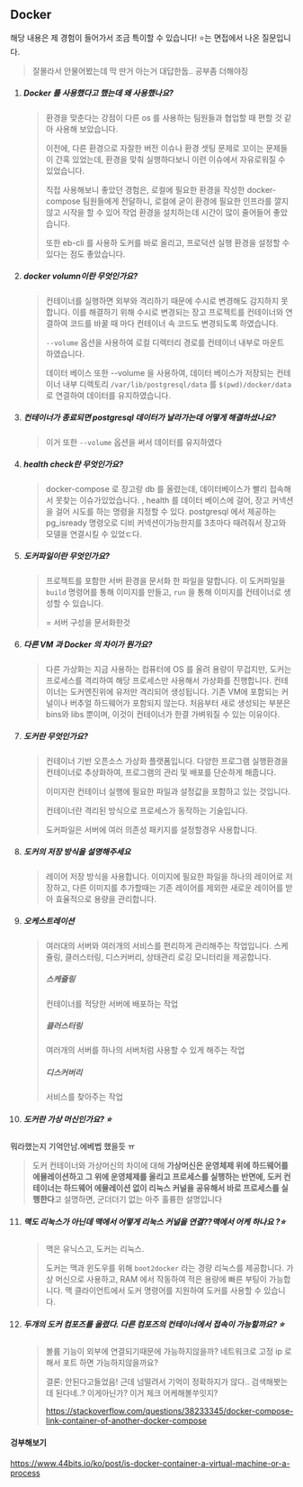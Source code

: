 ## Docker

해당 내용은 제 경험이 들어가서 조금 특이할 수 있습니다! ⭐️는 면접에서 나온 질문입니다. 

> 잘몰라서 안물어봤는데 막 딴거 아는거 대답한둡.. 공부좀 더해야징 

1. ##### Docker 를 사용했다고 했는데 왜 사용했나요?

   > 환경을 맞춘다는 강점이 다른 os 를 사용하는 팀원들과 협업할 때 편할 것 같아 사용해 보았습니다.
   >
   > 이전에, 다른 환경으로 자잘한 버전 이슈나 환경 셋팅 문제로 꼬이는 문제들이 간혹 있었는데, 환경을 맞춰 실행하다보니 이런 이슈에서 자유로워질 수 있었습니다. 
   >
   > 직접 사용해보니 좋았던 경험은, 로컬에 필요한 환경을 작성한 docker-compose 팀원들에게 전달하니, 로컬에 굳이 환경에 필요한 인프라를 깔지 않고 시작을 할 수 있어 작업 환경을 설치하는데 시간이 많이 줄어들어 좋았습니다.
   >
   > 또한 eb-cli 를 사용하 도커를 바로 올리고, 프로덕션 실행 환경을 설정할 수 있다는 점도 좋았습니다.

2. ##### docker volumn이란 무엇인가요?

   > 컨테이너를 실행하면 외부와 격리하기 때문에 수시로 변경해도 감지하지 못합니다. 이를 해결하기 위해 수시로 변경되는 장고 프로젝트를 컨테이너와 연결하여 코드를 바꿀 때 마다 컨테이너 속 코드도 변경되도록 하였습니다.
   >
   > `--volume` 옵션을 사용하여 로컬 디렉터리 경로를 컨테이너 내부로 마운트 하였습니다. 
   >
   > 데이터 베이스 또한 --volume 을 사용하여, 데이터 베이스가 저장되는 컨테이너 내부 디렉토리 `/var/lib/postgresql/data` 를 `$(pwd)/docker/data` 로 연결하여 데이터를 유지하였습니다.

3. ##### 컨테이너가 종료되면 postgresql 데이터가 날라가는데 어떻게 해결하셨나요?

   > 이거 또한 `--volume`  옵션을 써서 데이터를 유지하였다

4. ##### health check란 무엇인가요?

   > docker-compose 로 장고랑 db 를 올렸는데, 데이터베이스가 빨리 접속해서 못찾는 이슈가있었습니다. , health 를 데이터 베이스에 걸어, 장고 커넥션을 걸어 시도를 하는 명령을 지정할 수 있다. postgresql 에서 제공하는 pg_isready 명령오로 디비 커넥션이가능한지를 3초마다 때려줘서 장고와 모델을 연결시킬 수 있었ㄷ다.

5. ##### 도커파일이란 무엇인가요?

   > 프로젝트를 포함한 서버 환경을 문서화 한 파일을 말합니다. 이 도커파일을 `build`  명령어를 통해 이미지를 만들고, `run` 을 통해 이미지를 컨테이너로 생성할 수 있습니다.
   >
   > = 서버 구성을 문서화한것 

6. ##### 다른 VM 과 Docker 의 차이가 뭔가요?

   > 다른 가상화는 지금 사용하는 컴퓨터에 OS 를 올려 용량이 무겁지만, 도커는 프로세스를 격리하여 해당 프로세스만 사용해서 가상화를 진행합니다. 컨테이너는 도커엔진위에 유저만 격리되어 생성됩니다. 기존 VM에 포함되는 커널이나 버추얼 하드웨어가 포함되지 않는다. 처음부터 새로 생성되는 부분은 bins와 libs 뿐이며, 이것이 컨테이너가 한결 가벼워질 수 있는 이유이다.

7. ##### 도커란 무엇인가요?

   > 컨테이너 기반 오픈소스 가상화 플랫폼입니다. 다양한 프로그램 실행환경을 컨테이너로 추상화하여, 프로그램의 관리 및 배포를 단순하게 해줍니다.
   >
   > 이미지란 컨테이너 실행에 필요한 파일과 설정값을 포함하고 있는 것입니다.
   >
   > 컨테이너란 격리된 방식으로 프로세스가 동작하는 기술입니다. 
   >
   > 도커파일은 서버에 여러 의존성 패키지를 설정할경우 사용합니다.

8. ##### 도커의 저장 방식을 설명해주세요 

   > 레이어 저장 방식을 사용합니다. 이미지에 필요한 파일을 하나의 레이어로 저장하고, 다른 이미지를 추가할때는 기존 레이어를 제외한 새로운 레이어를 받아 효율적으로 용량을 관리합니다.

9. ##### 오케스트레이션

   > 여러대의 서버와 여러개의 서비스를 편리하게 관리해주는 작업입니다. 스케쥴링,  클러스터링,  디스커버리, 상태관리 로깅 모니터리을 제공합니다.
   >
   > ##### 스케쥴링
   >
   > 컨테이너를 적당한 서버에 배포하는 작업
   >
   > ##### 클러스터링
   >
   > 여러개의 서버를 하나의 서버처럼 사용할 수 있게 해주는 작업
   >
   > ##### 디스커버리
   >
   > 서비스를 찾아주는 작업

10. ##### 도커란 가상 머신인가요? ⭐️

   뭐라했는지 기억안남.에베벱 했을듯 ㅠ

   > 도커 컨테이너와 가상머신의 차이에 대해 **가상머신은 운영체제 위에 하드웨어를 에뮬레이션하고 그 위에 운영체제를 올리고 프로세스를 실행하는 반면에, 도커 컨테이너는 하드웨어 에뮬레이션 없이 리눅스 커널을 공유해서 바로 프로세스를 실행한다**고 설명하면, 군더더기 없는 아주 훌륭한 설명입니다

11. ##### 맥도 리눅스가 아닌데 맥에서 어떻게 리눅스 커널을 연결??맥에서 어케 하나요 ?⭐️

    >맥은 유닉스고, 도커는 리눅스. 
    >
    >도커는 맥과 윈도우를 위해  `boot2docker` 라는 경량 리눅스를 제공합니다. 가상 머신으로 사용하고, RAM 에서 작동하여 적은 용량에 빠른 부팅이 가능합니다. 맥  클라이언트에서 도커 명령어를 지원하여 도커를 사용할 수 있습니다.

12. ##### 두개의 도커 컴포즈를 올렸다. 다른 컴포즈의 컨테이너에서 접속이 가능할까요? ⭐️

    > 볼륨 기능이 외부에 연결되기때문에 가능하지않을까? 네트워크로 고정 ip 로 해서 포트 하면 가능하지않을까요?
    >
    > 결론: 안된다고들었음! 근데 넘떨려서 기억이 정확하지가 않다.. 검색해봣는데 된다네..? 이게아닌가? 이거 체크 어케해볼쑤잇지?
    >
    > <https://stackoverflow.com/questions/38233345/docker-compose-link-container-of-another-docker-compose> 



#### 겅부해보기

<https://www.44bits.io/ko/post/is-docker-container-a-virtual-machine-or-a-process>

